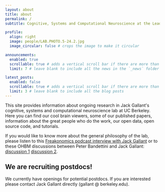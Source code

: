 ```yaml
---
layout: about
title: about
permalink: /
subtitle: Cognitive, Systems and Computational Neuroscience at the Leading Edge

profile:
  align: right
  image: people/LAB.PHOTO.5-24.2.jpg
  image_circular: false # crops the image to make it circular

announcements:
  enabled: true
  scrollable: true # adds a vertical scroll bar if there are more than 3 news items
  limit: 7 # leave blank to include all the news in the `_news` folder

latest_posts:
  enabled: false
  scrollable: true # adds a vertical scroll bar if there are more than 3 new posts items
  limit: 3 # leave blank to include all the blog posts
---
```


This site provides information about ongoing research in Jack Gallant's cognitive, systems and computational neuroscience lab at UC Berkeley. Here you can find our cool brain viewers, some of our published papers, information about the great people who do the work, our open data, open source code, and tutorials.

If you would like to know more about the general philosophy of the lab, please listen to this [Freakonomics podcast interview with Jack Gallant](https://freakonomics.com/podcast/this-is-your-brain-on-podcasts/) or to these OHBM discussions between Peter Bandettini and Jack Gallant: [discussion 1](https://www.youtube.com/watch?v=cKmGF3REyuA)
[discussion 2](https://www.youtube.com/watch?v=skX7tzWxwFk).

## We are recruiting postdocs!

We currently have openings for potential postdocs. If you are interested please contact Jack Gallant directly (gallant @ berkeley.edu).
